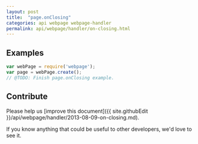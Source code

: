 ```yaml
---
layout: post
title:  "page.onClosing"
categories: api webpage webpage-handler
permalink: api/webpage/handler/on-closing.html
---
```


## Examples

```javascript
var webPage = require('webpage');
var page = webPage.create();
// @TODO: Finish page.onClosing example.
```

## Contribute

Please help us [improve this document]({{ site.githubEdit }}/api/webpage/handler/2013-08-09-on-closing.md).

If you know anything that could be useful to other developers, we'd love to see it.


